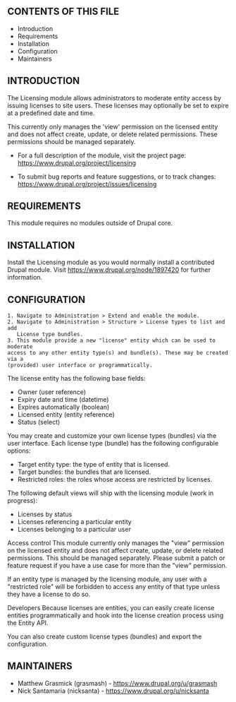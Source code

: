 CONTENTS OF THIS FILE
---------------------

 * Introduction
 * Requirements
 * Installation
 * Configuration
 * Maintainers


INTRODUCTION
------------

The Licensing module allows administrators to moderate entity access by issuing
licenses to site users. These licenses may optionally be set to expire at a
predefined date and time.

This currently only manages the 'view' permission on the licensed entity and
does not affect create, update, or delete related permissions. These permissions
should be managed separately.

 * For a full description of the module, visit the project page:
   https://www.drupal.org/project/licensing

 * To submit bug reports and feature suggestions, or to track changes:
   https://www.drupal.org/project/issues/licensing


REQUIREMENTS
------------

This module requires no modules outside of Drupal core.


INSTALLATION
------------

Install the Licensing module as you would normally install a contributed Drupal
module. Visit https://www.drupal.org/node/1897420 for further information.


CONFIGURATION
-------------

    1. Navigate to Administration > Extend and enable the module.
    2. Navigate to Administration > Structure > License types to list and add
       License type bundles.
    3. This module provide a new "license" entity which can be used to moderate
    access to any other entity type(s) and bundle(s). These may be created via a
    (provided) user interface or programmatically.

The license entity has the following base fields:
 * Owner (user reference)
 * Expiry date and time (datetime)
 * Expires automatically (boolean)
 * Licensed entity (entity reference)
 * Status (select)

You may create and customize your own license types (bundles) via the user
interface. Each license type (bundle) has the following configurable options:
 * Target entity type: the type of entity that is licensed.
 * Target bundles: the bundles that are licensed.
 * Restricted roles: the roles whose access are restricted by licenses.

The following default views will ship with the licensing module (work in
progress):
 * Licenses by status
 * Licenses referencing a particular entity
 * Licenses belonging to a particular user

Access control
This module currently only manages the "view" permission on the licensed entity
and does not affect create, update, or delete related permissions. This should
be managed separately. Please submit a patch or feature request if you have a
use case for more than the "view" permission.

If an entity type is managed by the licensing module, any user with a
"restricted role" will be forbidden to access any entity of that type unless
they have a license to do so.

Developers
Because licenses are entities, you can easily create license entities
programmatically and hook into the license creation process using the Entity
API.

You can also create custom license types (bundles) and export the configuration.


MAINTAINERS
-----------

 * Matthew Grasmick (grasmash) - https://www.drupal.org/u/grasmash
 * Nick Santamaria (nicksanta) - https://www.drupal.org/u/nicksanta
